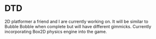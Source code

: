 # DTD

2D platformer a friend and I are currently working on. It will be similar to Bubble Bobble when complete but will have different gimmicks. Currently incorporating Box2D physics engine into the game.
